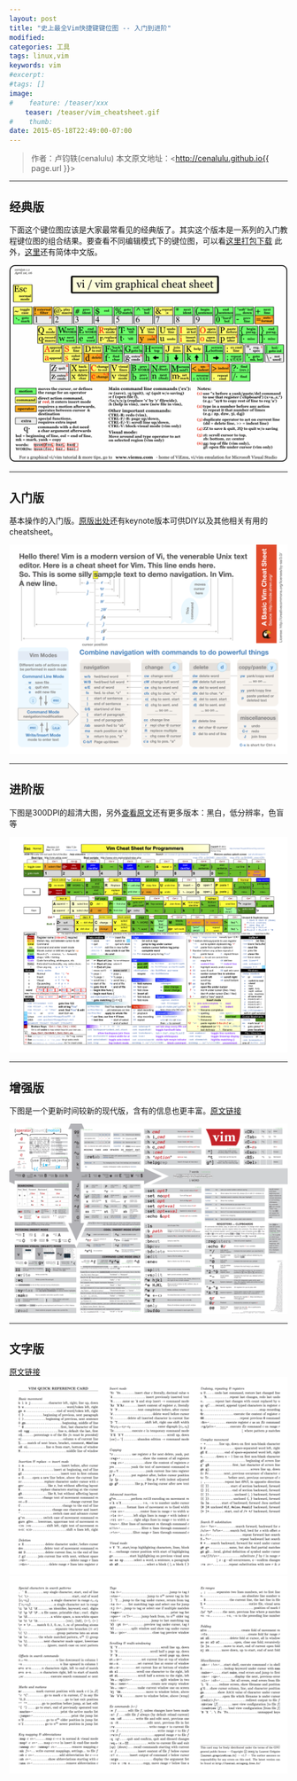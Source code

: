 ```yaml
---
layout: post
title: "史上最全Vim快捷键键位图 -- 入门到进阶"
modified:
categories: 工具
tags: linux,vim
keywords: vim
#excerpt:
#tags: []
image:
#    feature: /teaser/xxx
    teaser: /teaser/vim_cheatsheet.gif
#    thumb:
date: 2015-05-18T22:49:00-07:00
---
```




> 作者：卢钧轶(cenalulu)
> 本文原文地址：<http://cenalulu.github.io{{ page.url }}>



---


## 经典版

下面这个键位图应该是大家最常看见的经典版了。其实这个版本是一系列的入门教程键位图的组合结果。要查看不同编辑模式下的键位图，可以看[这里打包下载](http://www.viemu.com/a_vi_vim_graphical_cheat_sheet_tutorial.html)
此外，[这里](http://blog.ngedit.com/vi-vim-cheat-sheet-sch.gif)还有简体中文版。

![classic](/images/tool/vim/classic.gif)


---


## 入门版

基本操作的入门版。[原版出处](https://github.com/ahrencode/Miscellaneous)还有keynote版本可供DIY以及其他相关有用的cheatsheet。

![entry](/images/tool/vim/entry.png)


---


## 进阶版

下图是300DPI的超清大图，另外[查看原文](http://michael.peopleofhonoronly.com/vim/)还有更多版本：黑白，低分辨率，色盲等

![advanced](/images/tool/vim/advanced.png)


---


## 增强版

下图是一个更新时间较新的现代版，含有的信息也更丰富。[原文链接](http://vimcheatsheet.com/)

![morden](/images/tool/vim/morden.png)


---


## 文字版

[原文链接](http://tnerual.eriogerg.free.fr/vimqrc.pdf)
![text](/images/tool/vim/text.png)
![text](/images/tool/vim/text2.png)
